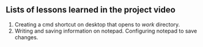 Lists of lessons learned in the project video
---
1. Creating a cmd shortcut on desktop that opens to _work_ directory.
2. Writing and saving information on notepad. Configuring notepad to save changes.
